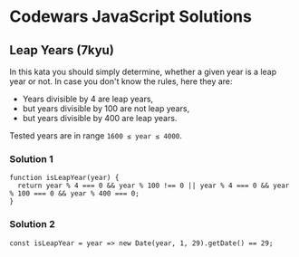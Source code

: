 # Codewars JavaScript Solutions

## Leap Years (7kyu)

In this kata you should simply determine, whether a given year is a leap year or not. In case you don't know the rules, here they are:

- Years divisible by 4 are leap years,
- but years divisible by 100 are not leap years,
- but years divisible by 400 are leap years.

Tested years are in range `1600 ≤ year ≤ 4000`.

### Solution 1

```
function isLeapYear(year) {
  return year % 4 === 0 && year % 100 !== 0 || year % 4 === 0 && year % 100 === 0 && year % 400 === 0;
}
```

### Solution 2

```
const isLeapYear = year => new Date(year, 1, 29).getDate() == 29;
```

